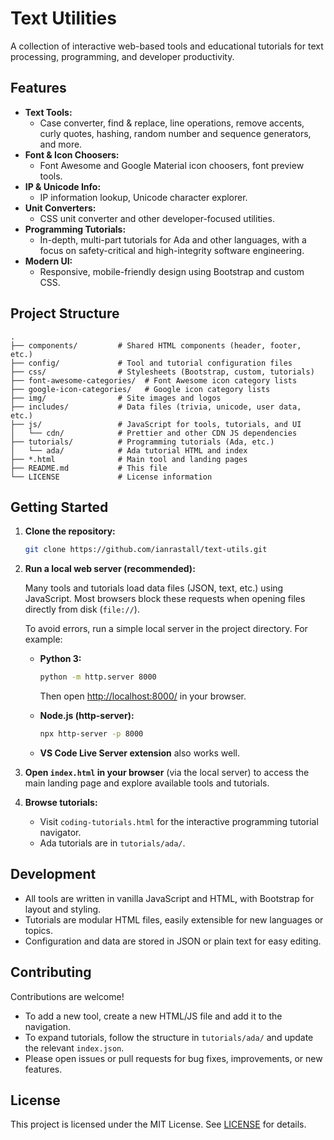# Text Utilities

A collection of interactive web-based tools and educational tutorials for text processing, programming, and developer productivity.

## Features

- **Text Tools:**  
  - Case converter, find & replace, line operations, remove accents, curly quotes, hashing, random number and sequence generators, and more.
- **Font & Icon Choosers:**  
  - Font Awesome and Google Material icon choosers, font preview tools.
- **IP & Unicode Info:**  
  - IP information lookup, Unicode character explorer.
- **Unit Converters:**  
  - CSS unit converter and other developer-focused utilities.
- **Programming Tutorials:**  
  - In-depth, multi-part tutorials for Ada and other languages, with a focus on safety-critical and high-integrity software engineering.
- **Modern UI:**  
  - Responsive, mobile-friendly design using Bootstrap and custom CSS.

## Project Structure

```text
.
├── components/         # Shared HTML components (header, footer, etc.)
├── config/             # Tool and tutorial configuration files
├── css/                # Stylesheets (Bootstrap, custom, tutorials)
├── font-awesome-categories/  # Font Awesome icon category lists
├── google-icon-categories/   # Google icon category lists
├── img/                # Site images and logos
├── includes/           # Data files (trivia, unicode, user data, etc.)
├── js/                 # JavaScript for tools, tutorials, and UI
│   └── cdn/            # Prettier and other CDN JS dependencies
├── tutorials/          # Programming tutorials (Ada, etc.)
│   └── ada/            # Ada tutorial HTML and index
├── *.html              # Main tool and landing pages
├── README.md           # This file
└── LICENSE             # License information
```

## Getting Started

1. **Clone the repository:**

   ```sh
   git clone https://github.com/ianrastall/text-utils.git
   ```

2. **Run a local web server (recommended):**

   Many tools and tutorials load data files (JSON, text, etc.) using JavaScript. Most browsers block these requests when opening files directly from disk (`file://`).

   To avoid errors, run a simple local server in the project directory. For example:

   - **Python 3:**

     ```sh
     python -m http.server 8000
     ```

     Then open [http://localhost:8000/](http://localhost:8000/) in your browser.

   - **Node.js (http-server):**

     ```sh
     npx http-server -p 8000
     ```

   - **VS Code Live Server extension** also works well.

3. **Open `index.html` in your browser** (via the local server) to access the main landing page and explore available tools and tutorials.

4. **Browse tutorials:**

   - Visit `coding-tutorials.html` for the interactive programming tutorial navigator.
   - Ada tutorials are in `tutorials/ada/`.

## Development

- All tools are written in vanilla JavaScript and HTML, with Bootstrap for layout and styling.
- Tutorials are modular HTML files, easily extensible for new languages or topics.
- Configuration and data are stored in JSON or plain text for easy editing.

## Contributing

Contributions are welcome!

- To add a new tool, create a new HTML/JS file and add it to the navigation.
- To expand tutorials, follow the structure in `tutorials/ada/` and update the relevant `index.json`.
- Please open issues or pull requests for bug fixes, improvements, or new features.

## License

This project is licensed under the MIT License. See [LICENSE](LICENSE) for details.

